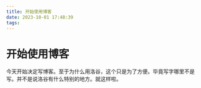 ```yaml
---
title: 开始使用博客
date: 2023-10-01 17:48:39
tags:
---
```


# 开始使用博客

今天开始决定写博客。至于为什么用洛谷，这个只是为了方便。毕竟写字哪里不是写。并不是说洛谷有什么特别的地方。就这样啦。
